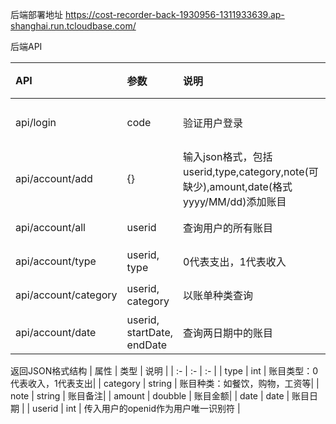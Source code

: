 后端部署地址
https://cost-recorder-back-1930956-1311933639.ap-shanghai.run.tcloudbase.com/

后端API

| API | 参数 | 说明 | 状态 |
| :- | :- | :- | :- |
| api/login | code | 验证用户登录 | 测试中 |
| api/account/add | {} | 输入json格式，包括userid,type,category,note(可缺少),amount,date(格式yyyy/MM/dd)添加账目 | 测试中 |
| api/account/all | userid | 查询用户的所有账目 | 可用 |
| api/account/type | userid, type | 0代表支出，1代表收入 | 可用 |
| api/account/category | userid, category | 以账单种类查询 | 可用 |
| api/account/date | userid, startDate, endDate | 查询两日期中的账目 | 可用 |

返回JSON格式结构
| 属性 | 类型 | 说明 |
| :- | :- | :- |
| type | int | 账目类型：0代表收入，1代表支出|
| category | string | 账目种类：如餐饮，购物，工资等|
| note | string | 账目备注|
| amount | doubble | 账目金额|
| date | date | 账目日期 |
| userid | int | 传入用户的openid作为用户唯一识别符 |

